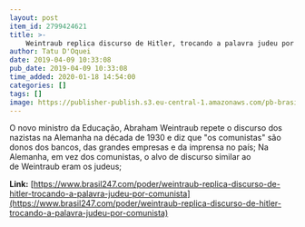 ```yaml
---
layout: post
item_id: 2799424621
title: >-
    Weintraub replica discurso de Hitler, trocando a palavra judeu por comunista
author: Tatu D'Oquei
date: 2019-04-09 10:33:08
pub_date: 2019-04-09 10:33:08
time_added: 2020-01-18 14:54:00
categories: []
tags: []
image: https://publisher-publish.s3.eu-central-1.amazonaws.com/pb-brasil247/swp/jtjeq9/media/2019051804054_08104bf301eb3ea1b1d2e3d66d48f7e491d07c61293233e94ebf9165175810ad.jpeg
---
```


O novo ministro da Educação, Abraham Weintraub repete o discurso dos nazistas na Alemanha na década de 1930 e diz que "os comunistas" são donos dos bancos, das grandes empresas e da imprensa no país; Na Alemanha, em vez dos comunistas, o alvo de discurso similar ao de Weintraub eram os judeus;

**Link:** [https://www.brasil247.com/poder/weintraub-replica-discurso-de-hitler-trocando-a-palavra-judeu-por-comunista](https://www.brasil247.com/poder/weintraub-replica-discurso-de-hitler-trocando-a-palavra-judeu-por-comunista)

